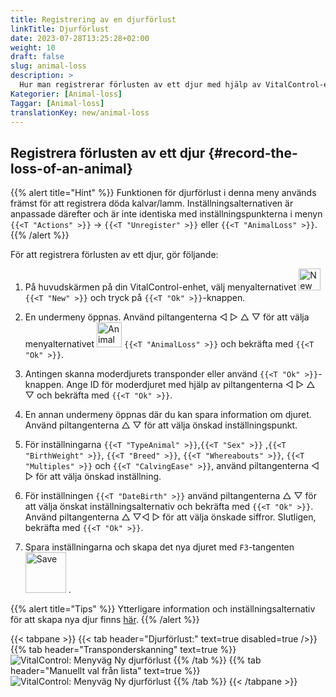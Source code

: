 ```yaml
---
title: Registrering av en djurförlust
linkTitle: Djurförlust
date: 2023-07-28T13:25:28+02:00
weight: 10
draft: false
slug: animal-loss
description: >
  Hur man registrerar förlusten av ett djur med hjälp av VitalControl-enheten.
Kategorier: [Animal-loss]
Taggar: [Animal-loss]
translationKey: new/animal-loss
---
```

## Registrera förlusten av ett djur {#record-the-loss-of-an-animal}

{{% alert title="Hint" %}}
Funktionen för djurförlust i denna meny används främst för att registrera döda kalvar/lamm. Inställningsalternativen är anpassade därefter och är inte identiska med inställningspunkterna i menyn `{{<T "Actions" >}}` -> `{{<T "Unregister" >}}` eller `{{<T "AnimalLoss" >}}`.
{{% /alert %}}

För att registrera förlusten av ett djur, gör följande:

1. På huvudskärmen på din VitalControl-enhet, välj menyalternativet <img src="/icons/main/new-animal.svg" width="35" align="bottom" alt="New animal" /> `{{<T "New" >}}` och tryck på `{{<T "Ok" >}}`-knappen.

2. En undermeny öppnas. Använd piltangenterna ◁ ▷ △ ▽ för att välja menyalternativet <img src="/icons/main/stillbirth.svg" width="40" align="bottom" alt="Animal loss" /> `{{<T "AnimalLoss" >}}` och bekräfta med `{{<T "Ok" >}}`.

3. Antingen skanna moderdjurets transponder eller använd `{{<T "Ok" >}}`-knappen. Ange ID för moderdjuret med hjälp av piltangenterna ◁ ▷ △ ▽ och bekräfta med `{{<T "Ok" >}}`.

4. En annan undermeny öppnas där du kan spara information om djuret. Använd piltangenterna △ ▽ för att välja önskad inställningspunkt.

5. För inställningarna `{{<T "TypeAnimal" >}}`,`{{<T "Sex" >}}` ,`{{<T "BirthWeight" >}}`, `{{<T "Breed" >}}`, `{{<T "Whereabouts" >}}`, `{{<T "Multiples" >}}` och `{{<T "CalvingEase" >}}`, använd piltangenterna ◁ ▷ för att välja önskad inställning.

6. För inställningen `{{<T "DateBirth" >}}` använd piltangenterna △ ▽ för att välja önskat inställningsalternativ och bekräfta med `{{<T "Ok" >}}`. Använd piltangenterna △ ▽◁ ▷ för att välja önskade siffror. Slutligen, bekräfta med `{{<T "Ok" >}}`.

7. Spara inställningarna och skapa det nya djuret med `F3`-tangenten &nbsp;<img src="/icons/footer/save_exit.svg" width="65" align="bottom" alt="Save" />&nbsp;.

{{% alert title="Tips" %}}
Ytterligare information och inställningsalternativ för att skapa nya djur finns [här](../../settings/animal-registration/).
{{% /alert %}}

{{< tabpane >}}
{{< tab header="Djurförlust:" text=true disabled=true />}}
{{% tab header="Transponderskanning" text=true %}}
![VitalControl: Menyväg Ny djurförlust](../images/animalloss-scan.png "Registrera förlusten av ett djur")
{{% /tab %}}
{{% tab header="Manuellt val från lista" text=true %}}
![VitalControl: Menyväg Ny djurförlust](../images/animalloss.png "Registrera förlusten av ett djur")
{{% /tab %}}
{{< /tabpane >}}
